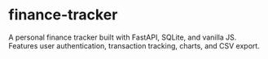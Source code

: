 # finance-tracker
A personal finance tracker built with FastAPI, SQLite, and vanilla JS. Features user authentication, transaction tracking, charts, and CSV export.
